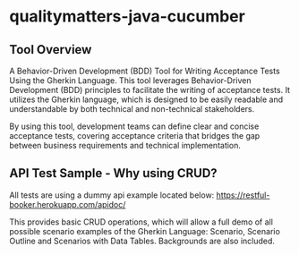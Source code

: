 # qualitymatters-java-cucumber

## Tool Overview

A Behavior-Driven Development (BDD) Tool for Writing Acceptance Tests Using the Gherkin Language.
This tool leverages Behavior-Driven Development (BDD) principles to facilitate the writing of acceptance tests. 
It utilizes the Gherkin language, which is designed to be easily readable and understandable by both technical and non-technical stakeholders. 

By using this tool, development teams can define clear and concise acceptance tests, covering acceptance criteria that bridges the gap 
between business requirements and technical implementation.

## API Test Sample - Why using CRUD?

All tests are using a dummy api example located below:
https://restful-booker.herokuapp.com/apidoc/

This provides basic CRUD operations, which will allow a full demo of all possible scenario examples of the Gherkin 
Language: Scenario, Scenario Outline and Scenarios with Data Tables.  Backgrounds are also included.


